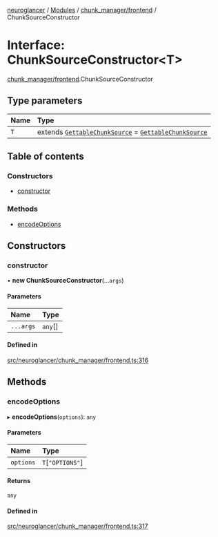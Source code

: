 [neuroglancer](../README.md) / [Modules](../modules.md) / [chunk\_manager/frontend](../modules/chunk_manager_frontend.md) / ChunkSourceConstructor

# Interface: ChunkSourceConstructor<T\>

[chunk_manager/frontend](../modules/chunk_manager_frontend.md).ChunkSourceConstructor

## Type parameters

| Name | Type |
| :------ | :------ |
| `T` | extends [`GettableChunkSource`](../modules/chunk_manager_frontend.md#gettablechunksource) = [`GettableChunkSource`](../modules/chunk_manager_frontend.md#gettablechunksource) |

## Table of contents

### Constructors

- [constructor](chunk_manager_frontend.ChunkSourceConstructor.md#constructor)

### Methods

- [encodeOptions](chunk_manager_frontend.ChunkSourceConstructor.md#encodeoptions)

## Constructors

### constructor

• **new ChunkSourceConstructor**(...`args`)

#### Parameters

| Name | Type |
| :------ | :------ |
| `...args` | `any`[] |

#### Defined in

[src/neuroglancer/chunk_manager/frontend.ts:316](https://github.com/ActiveBrainAtlas2/neuroglancer/blob/1beb5d34/src/neuroglancer/chunk_manager/frontend.ts#L316)

## Methods

### encodeOptions

▸ **encodeOptions**(`options`): `any`

#### Parameters

| Name | Type |
| :------ | :------ |
| `options` | `T`[``"OPTIONS"``] |

#### Returns

`any`

#### Defined in

[src/neuroglancer/chunk_manager/frontend.ts:317](https://github.com/ActiveBrainAtlas2/neuroglancer/blob/1beb5d34/src/neuroglancer/chunk_manager/frontend.ts#L317)
